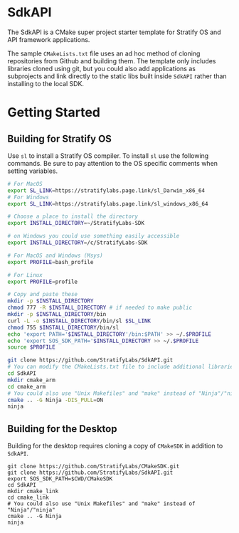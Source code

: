 # SdkAPI

The SdkAPI is a CMake super project starter template for Stratify OS and API framework applications.

The sample `CMakeLists.txt` file uses an ad hoc method of cloning repositories from Github and building them. The template only includes libraries cloned using git, but you could also add applications as subprojects and link directly to the static libs built inside `SdkAPI` rather than installing to the local SDK.

# Getting Started

## Building for Stratify OS

Use `sl` to install a Stratify OS compiler. To install `sl` use the following commands. Be sure to pay attention to the OS specific comments when setting variables.

```bash
# For MacOS
export SL_LINK=https://stratifylabs.page.link/sl_Darwin_x86_64
# For Windows
export SL_LINK=https://stratifylabs.page.link/sl_windows_x86_64

# Choose a place to install the directory
export INSTALL_DIRECTORY=~/StratifyLabs-SDK

# on Windows you could use something easily accessible
export INSTALL_DIRECTORY=/c/StratifyLabs-SDK

# For MacOS and Windows (Msys)
export PROFILE=bash_profile

# For Linux
export PROFILE=profile
```

```bash
# Copy and paste these
mkdir -p $INSTALL_DIRECTORY
chmod 777 -R $INSTALL_DIRECTORY # if needed to make public
mkdir -p $INSTALL_DIRECTORY/bin
curl -L -o $INSTALL_DIRECTORY/bin/sl $SL_LINK
chmod 755 $INSTALL_DIRECTORY/bin/sl
echo 'export PATH='$INSTALL_DIRECTORY'/bin:$PATH' >> ~/.$PROFILE
echo 'export SOS_SDK_PATH='$INSTALL_DIRECTORY >> ~/.$PROFILE
source $PROFILE

```

```bash 
git clone https://github.com/StratifyLabs/SdkAPI.git
# You can modify the CMakeLists.txt file to include additional libraries if needed
cd SdkAPI
mkdir cmake_arm
cd cmake_arm
# You could also use "Unix Makefiles" and "make" instead of "Ninja"/"ninja"
cmake .. -G Ninja -DIS_PULL=ON
ninja
```

## Building for the Desktop

Building for the desktop requires cloning a copy of `CMakeSDK` in addition to `SdkAPI`.

```
git clone https://github.com/StratifyLabs/CMakeSDK.git
git clone https://github.com/StratifyLabs/SdkAPI.git
export SOS_SDK_PATH=$CWD/CMakeSDK
cd SdkAPI
mkdir cmake_link
cd cmake_link
# You could also use "Unix Makefiles" and "make" instead of "Ninja"/"ninja"
cmake .. -G Ninja
ninja
```

